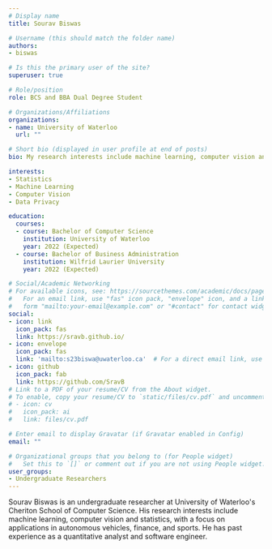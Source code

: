 ```yaml
---
# Display name
title: Sourav Biswas

# Username (this should match the folder name)
authors:
- biswas

# Is this the primary user of the site?
superuser: true

# Role/position
role: BCS and BBA Dual Degree Student

# Organizations/Affiliations
organizations:
- name: University of Waterloo
  url: ""

# Short bio (displayed in user profile at end of posts)
bio: My research interests include machine learning, computer vision and statistics, with a focus on applications in autonomous vehicles, finance, and sports.

interests:
- Statistics
- Machine Learning
- Computer Vision
- Data Privacy

education:
  courses:
  - course: Bachelor of Computer Science
    institution: University of Waterloo
    year: 2022 (Expected)
  - course: Bachelor of Business Administration
    institution: Wilfrid Laurier University
    year: 2022 (Expected)

# Social/Academic Networking
# For available icons, see: https://sourcethemes.com/academic/docs/page-builder/#icons
#   For an email link, use "fas" icon pack, "envelope" icon, and a link in the
#   form "mailto:your-email@example.com" or "#contact" for contact widget.
social:
- icon: link
  icon_pack: fas
  link: https://sravb.github.io/
- icon: envelope
  icon_pack: fas
  link: 'mailto:s23biswa@uwaterloo.ca'  # For a direct email link, use "mailto:test@example.org".
- icon: github
  icon_pack: fab
  link: https://github.com/SravB
# Link to a PDF of your resume/CV from the About widget.
# To enable, copy your resume/CV to `static/files/cv.pdf` and uncomment the lines below.
# - icon: cv
#   icon_pack: ai
#   link: files/cv.pdf

# Enter email to display Gravatar (if Gravatar enabled in Config)
email: ""

# Organizational groups that you belong to (for People widget)
#   Set this to `[]` or comment out if you are not using People widget.
user_groups:
- Undergraduate Researchers
---
```


Sourav Biswas is an undergraduate researcher at University of Waterloo's Cheriton School of Computer Science. His research interests include machine learning, computer vision and statistics, with a focus on applications in autonomous vehicles, finance, and sports. He has past experience as a quantitative analyst and software engineer.
